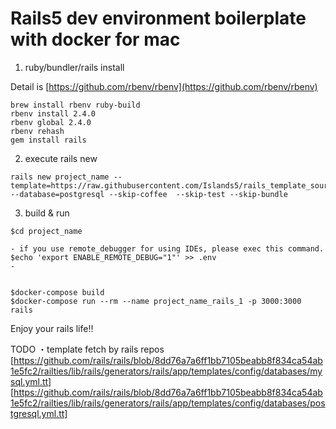 # Rails5 dev environment boilerplate with docker for mac

1. ruby/bundler/rails install

Detail is [https://github.com/rbenv/rbenv](https://github.com/rbenv/rbenv)

```
brew install rbenv ruby-build
rbenv install 2.4.0
rbenv global 2.4.0
rbenv rehash
gem install rails
```

2. execute rails new

```
rails new project_name --template=https://raw.githubusercontent.com/Islands5/rails_template_source/master/template.rb --database=postgresql --skip-coffee  --skip-test --skip-bundle
```

3. build & run

```
$cd project_name

- if you use remote_debugger for using IDEs, please exec this command.
$echo 'export ENABLE_REMOTE_DEBUG="1"' >> .env
-


$docker-compose build
$docker-compose run --rm --name project_name_rails_1 -p 3000:3000 rails
```

Enjoy your rails life!!

TODO
・template fetch by rails repos
  [https://github.com/rails/rails/blob/8dd76a7a6ff1bb7105beabb8f834ca54ab1e5fc2/railties/lib/rails/generators/rails/app/templates/config/databases/mysql.yml.tt]
  [https://github.com/rails/rails/blob/8dd76a7a6ff1bb7105beabb8f834ca54ab1e5fc2/railties/lib/rails/generators/rails/app/templates/config/databases/postgresql.yml.tt]

